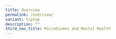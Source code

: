 ```yaml
---
title: Overview
permalink: /overview/
variant: tiptap
description: ""
third_nav_title: Microbiomes and Mental Health
---
```

